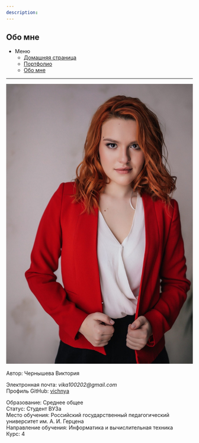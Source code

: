 ```yaml
---
description: ⠀
---
```


## Обо мне

- Меню
  - [Домашняя страница](./README.md)
  - [Портфолио](./port.md)
  - [Обо мне](./about.md)

***

![фото](img/фото.jpg)

Автор: Чернышева Виктория

Электронная почта: _vika100202@gmail.com_ <br>
Профиль GitHub: [vichnya](https://github.com/vichnya) <br>

Образование: Среднее общее <br>
Статус: Студент ВУЗа <br>
Место обучения: Российский государственный педагогический университет им. А. И. Герцена <br>
Направление обучения: Информатика и вычислительная техника <br>
Курс: 4 <br>

